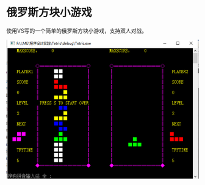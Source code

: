 # 俄罗斯方块小游戏

使用VS写的一个简单的俄罗斯方块小游戏，支持双人对战。

![](https://github.com/jumormt/Tetris/blob/master/Tetris.png)